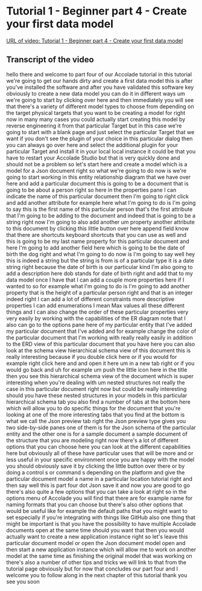 
# Tutorial 1 - Beginner part 4 - Create your first data model

[URL of video: Tutorial 1 - Beginner part 4 - Create your first data model](https://community.hackolade.com/slides/slide/part-4-create-your-first-data-model-6?fullscreen=1)

## Transcript of the video

hello there and welcome to part four of our Accolade tutorial in this tutorial we're going to get our hands dirty and create a first data model this is after you've installed the software and after you have validated this software key obviously to create a new data model you can do it in different ways um we're going to start by clicking over here and then immediately you will see that there's a variety of different model types to choose from depending on the target physical targets that you want to be creating a model for right now in many many cases you could actually start creating this model by reverse engineering it from that particular Target but in this case we're going to start with a blank page and just select the particular Target that we want if you don't see the plugin of your choice in this particular dialog then you can always go over here and select the additional plugin for your particular Target and install it in your local local instance it could be that you have to restart your Accolade Studio but that is very quickly done and should not be a problem so let's start here and create a model which is a model for a Json document right so what we're going to do now is we're going to start working in this entity relationship diagram that we have over here and add a particular document this is going to be a document that is going to be about a person right so here in the properties pane I can indicate the name of this particular document then I'm going to right click and add another attribute for example here what I'm going to do is I'm going to say this is the first name of this particular person that's the first attribute that I'm going to be adding to the document and indeed that is going to be a string right now I'm going to also add another um property another attribute to this document by clicking this little button over here append field know that there are shortcuts keyboard shortcuts that you can use as well and this is going to be my last name property for this particular document and here I'm going to add another field here which is going to be the date of birth the dog right and what I'm going to do now is I'm going to say well hey this is indeed a string but the string is from is of a particular type it is a date string right because the date of birth is our particular kind I'm also going to add a description here dob stands for date of birth right and add that to my data model once I have that I can add a couple more properties here if I wanted to so for example what I'm going to do is I'm going to add another property that is the height of a particular person right and that is an integer indeed right I can add a lot of different constraints more descriptive properties I can add enumerations I mean Max values all these different things and I can also change the order of these particular properties very very easily by working with the capabilities of the ER diagram note that I also can go to the options pane here of my particular entity that I've added my particular document that I've added and for example change the color of the particular document that I'm working with really really easily in addition to the ERD view of this particular document that you have here you can also look at the schema view hierarchical schema view of this document this is really interesting because if you double click here or if you would for example right click here and and open it here um in a new tab right or if you would go back and uh for example um push the little icon here in the title then you see this hierarchical schema view of the document which is super interesting when you're dealing with um nested structures not really the case in this particular document right now but could be really interesting should you have these nested structures in your models in this particular hierarchical schema tab you also find a number of tabs at the bottom here which will allow you to do specific things for the document that you're looking at one of the more interesting tabs that you find at the bottom is what we call the Json preview tab right the Json preview type gives you two side-by-side panes one of them is for the Json schema of the particular entity and the other one is for a sample document a sample document of the structure that you are modeling right now there's a lot of different options that you can choose here you can look at the different capabilities here but obviously all of these have particular uses that will be more and or less useful in your specific environment once you are happy with the model you should obviously save it by clicking the little button over there or by doing a control s or command s depending on the platform and give the particular document model a name in a particular location tutorial right and then say well this is part four dot Json save it and now you are good to go there's also quite a few options that you can take a look at right so in the options menu of Accolade you will find that there are for example name for naming formats that you can choose but there's also other options that would be useful like for example the default paths that you might want to set especially if you're integrating with things like GitHub also one thing that might be important is that you have the possibility to have multiple Accolade documents open at the same time should you want that then you would actually want to create a new application instance right so let's leave this particular document model or open the Json document model open and then start a new application instance which will allow me to work on another model at the same time as finishing the original model that was working on there's also a number of other tips and tricks we will link to that from the tutorial page obviously but for now that concludes our part four and I welcome you to follow along in the next chapter of this tutorial thank you see you soon